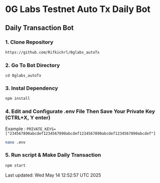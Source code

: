 # 0G Labs Testnet Auto Tx Daily Bot 

## Daily Transaction Bot


### 1. Clone Repository

```bash
https://github.com/Rifkichrl/0glabs_autoTx
```

### 2. Go To Bot Directory
```
cd 0glabs_autoTx
```

### 3. Instal Dependency

```bash
npm install
```

### 4. Edit and Configurate .env File Then Save Your Private Key (CTRL+X, Y enter)
Example : `PRIVATE_KEYS=["234567890abcdef1234567890abcdef1234567890abcdef1234567890abcdef"]`
```bash
nano .env
```

### 5. Run script & Make Daily Transaction

```bash
npm start
```

Last updated: Wed May 14 12:52:57 UTC 2025
